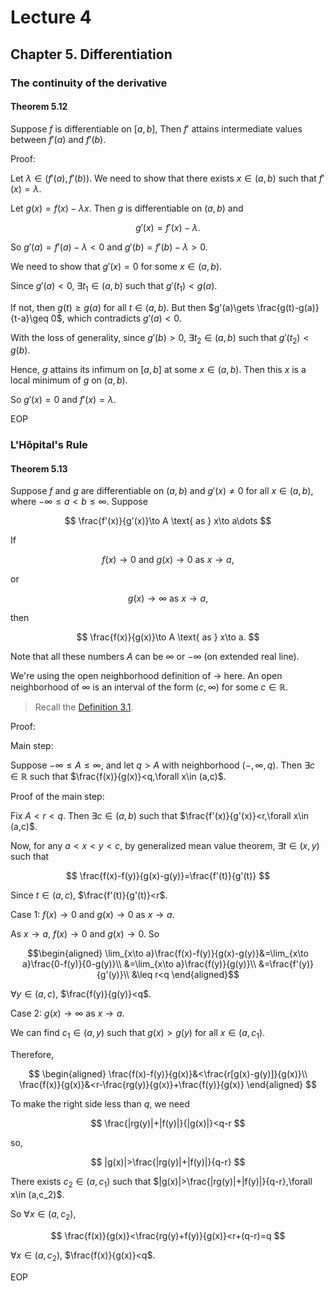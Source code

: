 # Lecture 4

## Chapter 5. Differentiation

### The continuity of the derivative

#### Theorem 5.12

Suppose $f$ is differentiable on $[a,b]$, Then $f'$ attains intermediate values between $f'(a)$ and $f'(b)$.

Proof:

Let $\lambda\in (f'(a),f'(b))$. We need to show that there exists $x\in (a,b)$ such that $f'(x)=\lambda$.

Let $g(x)=f(x)-\lambda x$. Then $g$ is differentiable on $(a,b)$ and

$$
g'(x)=f'(x)-\lambda.
$$

So $g'(a)=f'(a)-\lambda<0$ and $g'(b)=f'(b)-\lambda>0$.

We need to show that $g'(x)=0$ for some $x\in (a,b)$.

Since $g'(a)<0$, $\exists t_1\in (a,b)$ such that $g'(t_1)<g(a)$.

If not, then $g(t)\geq g(a)$ for all $t\in (a,b)$. But then $g'(a)\gets \frac{g(t)-g(a)}{t-a}\geq 0$, which contradicts $g'(a)<0$.

With the loss of generality, since $g'(b)>0$, $\exists t_2\in (a,b)$ such that $g'(t_2)<g(b)$.

Hence, $g$ attains its infimum on $[a,b]$ at some $x\in (a,b)$. Then this $x$ is a local minimum of $g$ on $(a,b)$.

So $g'(x)=0$ and $f'(x)=\lambda$.

EOP

### L'Hôpital's Rule

#### Theorem 5.13

Suppose $f$ and $g$ are differentiable on $(a,b)$ and $g'(x)\neq 0$ for all $x\in (a,b)$, where $-\infty\leq a<b\leq \infty$. Suppose

$$
\frac{f'(x)}{g'(x)}\to A \text{ as } x\to a\dots
$$

If

$$
f(x)\to 0 \text{ and } g(x)\to 0 \text{ as } x\to a,
$$

or

$$
g(x)\to \infty \text{ as } x\to a,
$$

then

$$
\frac{f(x)}{g(x)}\to A \text{ as } x\to a.
$$

Note that all these numbers $A$ can be $\infty$ or $-\infty$ (on extended real line).

We're using the open neighborhood definition of $\to$ here. An open neighborhood of $\infty$ is an interval of the form $(c,\infty)$ for some $c\in \mathbb{R}$.

> Recall the [Definition 3.1](https://notenextra.trance-0.com/Math4111/Math4111_L13#definition-31).

Proof:

Main step:

Suppose $-\infty\leq A\leq \infty$, and let $q>A$ with neighborhood $(-,\infty,q)$. Then $\exists c\in \mathbb{R}$ such that $\frac{f(x)}{g(x)}<q,\forall x\in (a,c)$.

Proof of the main step:

Fix $A<r<q$. Then $\exists c\in (a,b)$ such that $\frac{f'(x)}{g'(x)}<r,\forall x\in (a,c)$.

Now, for any $a<x<y<c$, by generalized mean value theorem, $\exists t\in (x,y)$ such that

$$
\frac{f(x)-f(y)}{g(x)-g(y)}=\frac{f'(t)}{g'(t)}
$$

Since $t\in (a,c)$, $\frac{f'(t)}{g'(t)}<r$.

Case 1: $f(x)\to 0$ and $g(x)\to 0$ as $x\to a$.

As $x\to a$, $f(x)\to 0$ and $g(x)\to 0$. So

$$\begin{aligned}
\lim_{x\to a}\frac{f(x)-f(y)}{g(x)-g(y)}&=\lim_{x\to a}\frac{0-f(y)}{0-g(y)}\\
&=\lim_{x\to a}\frac{f(y)}{g(y)}\\
&=\frac{f'(y)}{g'(y)}\\
&\leq r<q
\end{aligned}$$

$\forall y\in (a,c)$, $\frac{f(y)}{g(y)}<q$.

Case 2: $g(x)\to \infty$ as $x\to a$.

We can find $c_1\in (a,y)$ such that $g(x)>g(y)$ for all $x\in (a,c_1)$.

Therefore,

$$
\begin{aligned}
\frac{f(x)-f(y)}{g(x)}&<\frac{r[g(x)-g(y)]}{g(x)}\\
\frac{f(x)}{g(x)}&<r-\frac{rg(y)}{g(x)}+\frac{f(y)}{g(x)}
\end{aligned}
$$

To make the right side less than $q$, we need

$$
\frac{|rg(y)|+|f(y)|}{|g(x)|}<q-r
$$

so,

$$
|g(x)|>\frac{|rg(y)|+|f(y)|}{q-r}
$$

There exists $c_2\in (a,c_1)$ such that $|g(x)|>\frac{|rg(y)|+|f(y)|}{q-r},\forall x\in (a,c_2)$.

So $\forall x\in (a,c_2)$,

$$
\frac{f(x)}{g(x)}<\frac{rg(y)+f(y)}{g(x)}<r+(q-r)=q
$$

$\forall x\in (a,c_2)$, $\frac{f(x)}{g(x)}<q$.

EOP
